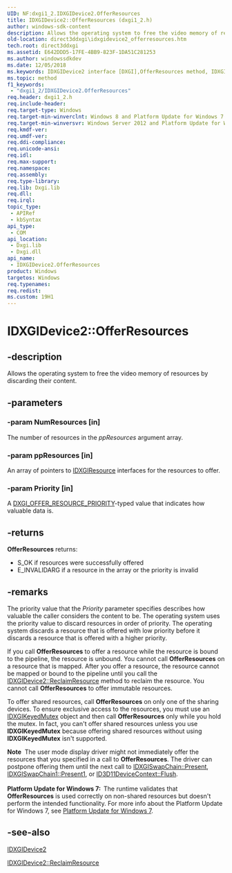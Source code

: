```yaml
---
UID: NF:dxgi1_2.IDXGIDevice2.OfferResources
title: IDXGIDevice2::OfferResources (dxgi1_2.h)
author: windows-sdk-content
description: Allows the operating system to free the video memory of resources by discarding their content.
old-location: direct3ddxgi\idxgidevice2_offerresources.htm
tech.root: direct3ddxgi
ms.assetid: E642DDD5-17FE-4BB9-823F-1DA51C281253
ms.author: windowssdkdev
ms.date: 12/05/2018
ms.keywords: IDXGIDevice2 interface [DXGI],OfferResources method, IDXGIDevice2.OfferResources, IDXGIDevice2::OfferResources, OfferResources, OfferResources method [DXGI], OfferResources method [DXGI],IDXGIDevice2 interface, direct3ddxgi.idxgidevice2_offerresources, dxgi1_2/IDXGIDevice2::OfferResources
ms.topic: method
f1_keywords: 
 - "dxgi1_2/IDXGIDevice2.OfferResources"
req.header: dxgi1_2.h
req.include-header: 
req.target-type: Windows
req.target-min-winverclnt: Windows 8 and Platform Update for Windows 7 [desktop apps \| UWP apps]
req.target-min-winversvr: Windows Server 2012 and Platform Update for Windows Server 2008 R2 [desktop apps \| UWP apps]
req.kmdf-ver: 
req.umdf-ver: 
req.ddi-compliance: 
req.unicode-ansi: 
req.idl: 
req.max-support: 
req.namespace: 
req.assembly: 
req.type-library: 
req.lib: Dxgi.lib
req.dll: 
req.irql: 
topic_type:
 - APIRef
 - kbSyntax
api_type:
 - COM
api_location:
 - Dxgi.lib
 - Dxgi.dll
api_name:
 - IDXGIDevice2.OfferResources
product: Windows
targetos: Windows
req.typenames: 
req.redist: 
ms.custom: 19H1
---
```


# IDXGIDevice2::OfferResources


## -description


Allows the operating system to free the video memory of resources by discarding their content.


## -parameters




### -param NumResources [in]

The number of resources in the <i>ppResources</i> argument array.


### -param ppResources [in]

An array of pointers to <a href="https://docs.microsoft.com/windows/desktop/api/dxgi/nn-dxgi-idxgiresource">IDXGIResource</a> interfaces for the resources to offer.


### -param Priority [in]

A <a href="https://docs.microsoft.com/windows/desktop/api/dxgi1_2/ne-dxgi1_2-_dxgi_offer_resource_priority">DXGI_OFFER_RESOURCE_PRIORITY</a>-typed value that indicates how valuable data is.


## -returns



<b>OfferResources</b> returns:
            
          

<ul>
<li>S_OK if resources were successfully offered</li>
<li>E_INVALIDARG if a resource in the array or the priority is invalid</li>
</ul>



## -remarks



The priority value that the  <i>Priority</i> parameter specifies describes how valuable the caller considers the content to be.  The operating system uses the priority value to discard resources in order of priority. The operating system discards a resource that is offered with low priority before it discards a resource that is  offered with a higher priority.

If you call <b>OfferResources</b> to offer a resource while the resource is bound to the pipeline, the resource is unbound.  You cannot call <b>OfferResources</b> on a resource that is mapped.  After you offer a resource, the resource cannot be mapped or bound to the pipeline until you call the <a href="https://docs.microsoft.com/windows/desktop/api/dxgi1_2/nf-dxgi1_2-idxgidevice2-reclaimresources">IDXGIDevice2::ReclaimResource</a> method to reclaim the resource. You cannot call <b>OfferResources</b> to offer immutable resources.

To offer shared resources, call <b>OfferResources</b> on only one of the sharing devices.  To ensure exclusive access to the resources, you must use an <a href="https://docs.microsoft.com/windows/desktop/api/dxgi/nn-dxgi-idxgikeyedmutex">IDXGIKeyedMutex</a> object and then call <b>OfferResources</b> only while you hold the mutex. In fact, you can't offer shared resources unless you use <b>IDXGIKeyedMutex</b> because offering shared resources without using <b>IDXGIKeyedMutex</b> isn't supported.

<div class="alert"><b>Note</b>  The user mode display driver might not immediately offer the resources that you specified in a call to <b>OfferResources</b>. The driver can postpone offering them until the next call to <a href="https://docs.microsoft.com/windows/desktop/api/dxgi/nf-dxgi-idxgiswapchain-present">IDXGISwapChain::Present</a>, <a href="https://docs.microsoft.com/windows/desktop/api/dxgi1_2/nf-dxgi1_2-idxgiswapchain1-present1">IDXGISwapChain1::Present1</a>, or <a href="https://docs.microsoft.com/windows/desktop/api/d3d11/nf-d3d11-id3d11devicecontext-flush">ID3D11DeviceContext::Flush</a>. </div>
<div> </div>
<b>Platform Update for Windows 7:  </b>The runtime validates that <b>OfferResources</b> is used correctly on non-shared resources but doesn't perform the intended functionality. For more info about the Platform Update for Windows 7, see <a href="https://docs.microsoft.com/windows/desktop/direct3darticles/platform-update-for-windows-7">Platform Update for Windows 7</a>. 




## -see-also




<a href="https://docs.microsoft.com/windows/desktop/api/dxgi1_2/nn-dxgi1_2-idxgidevice2">IDXGIDevice2</a>



<a href="https://docs.microsoft.com/windows/desktop/api/dxgi1_2/nf-dxgi1_2-idxgidevice2-reclaimresources">IDXGIDevice2::ReclaimResource</a>
 

 

